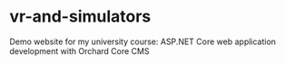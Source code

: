 # vr-and-simulators
Demo website for my university course: ASP.NET Core web application development with Orchard Core CMS
